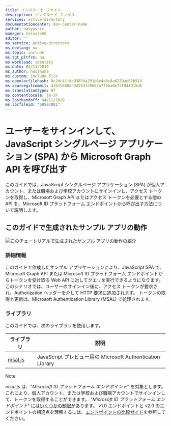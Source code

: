 ```yaml
---
title: インクルード ファイル
description: インクルード ファイル
services: active-directory
documentationcenter: dev-center-name
author: navyasric
manager: CelesteDG
editor: ''
ms.service: active-directory
ms.devlang: na
ms.topic: include
ms.tgt_pltfrm: na
ms.workload: identity
ms.date: 04/11/2019
ms.author: nacanuma
ms.custom: include file
ms.openlocfilehash: 8c2dc41fde9387da291b6e4a6c8a6220ae62b514
ms.sourcegitcommit: 41015688dc94593fd9662a7f0ba0e72f044915d6
ms.translationtype: HT
ms.contentlocale: ja-JP
ms.lasthandoff: 04/11/2019
ms.locfileid: "59503081"
---
```

# <a name="sign-in-users-and-call-the-microsoft-graph-api-from-a-javascript-single-page-application-spa"></a>ユーザーをサインインして、JavaScript シングルページ アプリケーション (SPA) から Microsoft Graph API を呼び出す

このガイドでは、JavaScript シングルページ アプリケーション (SPA) が個人アカウント、または職場および学校アカウントにサインインし、アクセス トークンを取得し、Microsoft Graph API またはアクセス トークンを必要とする他の API を、Microsoft ID プラットフォーム エンドポイントから呼び出す方法について説明します。

## <a name="how-the-sample-app-generated-by-this-guide-works"></a>このガイドで生成されたサンプル アプリの動作

![このチュートリアルで生成されたサンプル アプリの動作の紹介](media/active-directory-develop-guidedsetup-javascriptspa-introduction/javascriptspa-intro.svg)

<!--start-collapse-->
### <a name="more-information"></a>詳細情報

このガイドで作成したサンプル アプリケーションにより、JavaScript SPA で、Microsoft Graph API または Microsoft ID プラットフォーム エンドポイントからトークンを受け取る Web API に対してクエリを実行できるようになります。 このシナリオでは、ユーザーのサインイン後に、アクセス トークンが要求され、Authorization ヘッダーを介して HTTP 要求に追加されます。 トークンの取得と更新は、Microsoft Authentication Library (MSAL) で処理されます。

<!--end-collapse-->

<!--start-collapse-->
### <a name="libraries"></a>ライブラリ

このガイドでは、次のライブラリを使用します。

|ライブラリ|説明|
|---|---|
|[msal.js](https://github.com/AzureAD/microsoft-authentication-library-for-js)|JavaScript プレビュー用の Microsoft Authentication Library|

> [!NOTE]
> *msal.js* は、"*Microsoft ID プラットフォーム エンドポイント*" を対象とします。これにより、個人アカウント、または学校および職場アカウントでサインインして、トークンを取得することができます。 "*Microsoft ID プラットフォーム エンドポイント*" には[いくつかの制限](../articles/active-directory/develop/active-directory-v2-limitations.md)があります。
> v1.0 エンドポイントと v2.0 のエンドポイントの相違点を理解するには、[エンドポイントの比較ガイド](../articles/active-directory/develop/azure-ad-endpoint-comparison.md)を参照してください。

<!--end-collapse-->
